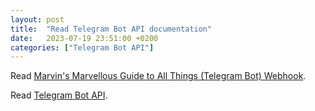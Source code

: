 ```yaml
---
layout: post
title:  "Read Telegram Bot API documentation"
date:   2023-07-19 23:51:00 +0200
categories: ["Telegram Bot API"]
---
```

Read [Marvin's Marvellous Guide to All Things (Telegram Bot) Webhook](https://core.telegram.org/bots/webhooks).

Read [Telegram Bot API](https://core.telegram.org/bots/api).
